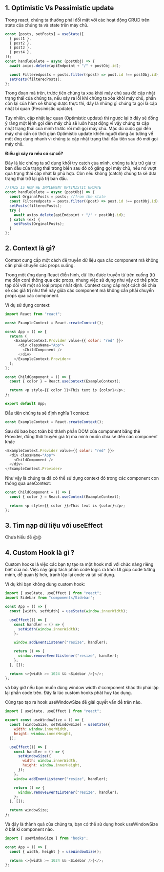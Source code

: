 ## **1. Optimistic Vs Pessimistic update**

Trong react, chúng ta thường phải đối mặt với các hoạt động CRUD trên state của chúng ta và state trên máy chủ.

```js
const [posts, setPosts] = useState([
  { post1 },
  { post2 },
  { post3 },
  { post4 },
]);
const handleDelete = async (postObj) => {
  await axios.delete(apiEndpoint + "/" + postObj.id);

  const Filteredposts = posts.filter((post) => post.id !== postObj.id);
  setPosts(filteredPosts);
};
```

Trong đoạn mã trên, trước tiên chúng ta xóa khỏi máy chủ sau đó cập nhật trạng thái của chúng ta, nếu xảy ra lỗi khi chúng ta xóa khỏi máy chủ, phần còn lại của hàm sẽ không được thực thi, đây là những gì chúng ta gọi là cập nhật bi quan (Pessimistic update).

Tuy nhiên, cập nhật lạc quan (Optimistic update) thì ngược lại ở đây sẽ đồng ý rằng một lệnh gọi đến máy chủ sẽ luôn hoạt động vì vậy chúng ta cập nhật trạng thái của mình trước rồi mới gọi máy chủ. Mặc dù cuộc gọi đến máy chủ cần có thời gian Optimistic update khiến người dùng ảo tưởng về một ứng dụng nhanh vì chúng ta cập nhật trạng thái đầu tiên sau đó mới gọi máy chủ.

**Điều gì xảy ra nếu có sự cố?**

Đây là lúc chúng ta sử dụng khối try catch của mình, chúng ta lưu trữ giá trị ban đầu của trạng thái trong biến sau đó cố gắng gọi máy chủ, nếu nó vượt qua trạng thái cập nhật là phù hợp. Còn nếu không (catch) chúng ta sẽ đưa trạng thái trở lại giá trị ban đầu.

```js
//THIS IS HOW WE IMPLEMENT OPTIMISTIC UPDATE
const handleDelete = async (postObj) => {
  const OrginalPosts = posts; //from the state
  const Filteredposts = posts.filter((post) => post.id !== postObj.id);
  setPosts(filteredPosts);
  try {
    await axios.delete(apiEndpoint + "/" + postObj.id);
  } catch (ex) {
    setPosts(OrginalPosts);
  }
};
```

## **2. Context là gì?**

Context cung cấp một cách để truyền dữ liệu qua các component mà không cần phải chuyển các props xuống.

Trong một ứng dụng React điển hình, dữ liệu được truyền từ trên xuống (từ mẹ đến con) thông qua các props, nhưng việc sử dụng như vậy có thể phức tạp đối với một số loại props nhất định. Context cung cấp một cách để chia sẻ các giá trị như thế này giữa các component mà không cần phải chuyển props qua các component.

Ví dụ sử dụng context:

```js
import React from "react";

const ExampleContext = React.createContext();

const App = () => {
  return (
    <ExampleContext.Provider value={{ color: "red" }}>
      <div className="App">
        <ChildComponent />
      </div>
    </ExampleContext.Provider>
  );
};

const ChildComponent = () => {
  const { color } = React.useContext(ExampleContext);

  return <p style={{ color }}>This text is {color}</p>;
};

export default App;
```

Đầu tiên chúng ta sẽ định nghĩa 1 context:

```js
const ExampleContext = React.createContext();
```

Sau đó bao bọc toàn bộ thành phần DOM của component bằng thẻ Provider, đồng thời truyền giá trị mà mình muốn chia sẻ đến các component khác

```js
<ExampleContext.Provider value={{ color: "red" }}>
  <div className="App">
    <ChildComponent />
  </div>
</ExampleContext.Provider>
```

Như vậy là chúng ta đã có thể sử dụng context đó trong các component con thông qua useContext:

```js
const ChildComponent = () => {
  const { color } = React.useContext(ExampleContext);

  return <p style={{ color }}>This text is {color}</p>;
};
```

## **3. Tìm nạp dữ liệu với useEffect**

Chưa hiểu đề @@

## **4. Custom Hook là gì ?**

Custom hooks là việc các bạn tự tạo ra một hook mới với chức năng riêng biệt của nó. Việc này giúp tách phần code logic ra khỏi UI giúp code tường minh, dễ quản lý hơn, tránh lặp lại code và tái sử dụng.

Ví dụ khi bạn không dùng custom hook:

```js
import { useState, useEffect } from "react";
import Sidebar from "components/Sidebar";

const App = () => {
  const [width, setWidth] = useState(window.innerWidth);

  useEffect(() => {
    const handler = () => {
      setWidth(window.innerWidth);
    };

    window.addEventListener("resize", handler);

    return () => {
      window.removeEventListener("resize", handler);
    };
  }, []);

  return <>{width >= 1024 && <Sidebar />}</>;
};
```

và bây giờ nếu bạn muốn dùng window width ở component khác thì phải lặp lại phần code trên. Đây là lúc custom hooks phát huy tác dụng.

Cùng tạo tạo ra hook useWindowSize để giải quyết vấn đề trên nào.

```js
import { useState, useEffect } from "react";

export const useWindowSize = () => {
  const [windowSize, setWindowSize] = useState({
    width: window.innerWidth,
    height: window.innerHeight,
  });

  useEffect(() => {
    const handler = () => {
      setWindowSize({
        width: window.innerWidth,
        height: window.innerHeight,
      });
    };
    window.addEventListener("resize", handler);

    return () => {
      window.removeEventListener("resize", handler);
    };
  }, []);

  return windowSize;
};
```

Và đây là thành quả của chúng ta, bạn có thể sử dụng hook useWindowSize ở bất kì component nào.

```js
import { useWindowSize } from "hooks";

const App = () => {
  const { width, height } = useWindowSize();

  return <>{width >= 1024 && <Sidebar />}</>;
};
```
